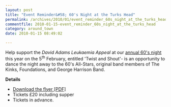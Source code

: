 ```yaml
---
layout: post
title: "Event Reminder&#58; 60's Night at the Turks Head"
permalink: /archives/2010/01/event_reminder_60s_night_at_the_turks_head.html
commentfile: 2010-01-15-event_reminder_60s_night_at_the_turks_head
category: around_town
date: 2010-01-15 08:49:02

---
```


Help support the *David Adams Leukaemia Appeal* at our [annual 60's night](/event/party/200705142358) this year on the 5<sup>th</sup> February, entitled 'Twist and Shout'- is an opportunity to dance the night away to the 60's All-Stars, original band members of The Kinks, Foundations, and George Harrison Band.

**Details**

-   [Download the flyer \[PDF\]](/images/events/A460snight.pdf)
-   Tickets £20 including supper
-   Tickets in advance.
